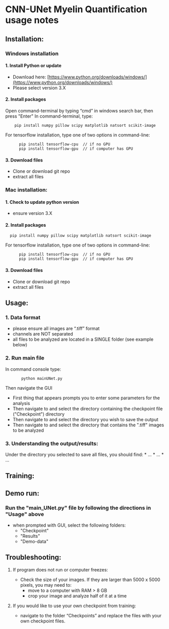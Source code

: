 # **CNN-UNet Myelin Quantification usage notes**


## Installation:
### **Windows installation**
  #### 1.	Install Python or update
  * Download here: [https://www.python.org/downloads/windows/](https://www.python.org/downloads/windows/)
  * Please select version 3.X
        
  #### 2.	Install packages
  Open command-terminal by typing “cmd” in windows search bar, then press "Enter"
  In command-terminal, type:
  
        pip install numpy pillow scipy matplotlib natsort scikit-image
   
   For tensorflow installation, type one of two options in command-line:

          pip install tensorflow-cpu  // if no GPU
          pip install tensorflow-gpu  // if computer has GPU

  #### 3.	Download files
  * Clone or download git repo
  * extract all files
         
   
### **Mac installation:**

  #### 1. Check to update python version
  * ensure version 3.X

  #### 2.	Install packages

      pip install numpy pillow scipy matplotlib natsort scikit-image
      
  For tensorflow installation, type one of two options in command-line:

          pip install tensorflow-cpu  // if no GPU
          pip install tensorflow-gpu  // if computer has GPU

  #### 3.	Download files
  * Clone or download git repo
  * extract all files

## Usage:
  ### 1.	Data format
   * please ensure all images are “.tiff” format
   *	channels are NOT separated
   *	all files to be analyzed are located in a SINGLE folder (see example below)

  ### 2.	Run main file
   In command console type:
           
           python mainUNet.py
  
   Then navigate the GUI
   * First thing that appears prompts you to enter some parameters for the analysis
   *	Then navigate to and select the directory containing the checkpoint file ("Checkpoint") directory
   *	Then navigate to and select the directory you wish to save the output
   *	Then navigate to and select the directory that contains the ".tiff" images to be analyzed

  ### 3. Understanding the output/results:
  Under the directory you selected to save all files, you should find:
    * ...
    * ...
    * ...

## Training:


## Demo run:
  ### Run the "main_UNet.py" file by following the directions in "Usage" above
  * when prompted with GUI, select the following folders:
      * "Checkpoint"
      * "Results"
      * "Demo-data"
    
    
## Troubleshooting:
1.	If program does not run or computer freezes:
    * Check the size of your images. If they are larger than 5000 x 5000 pixels, you may need to:
        * move to a computer with RAM > 8 GB
        * crop your image and analyze half of it at a time
        
2.  If you would like to use your own checkpoint from training:
    * navigate to the folder “Checkpoints” and replace the files with your own checkpoint files.

